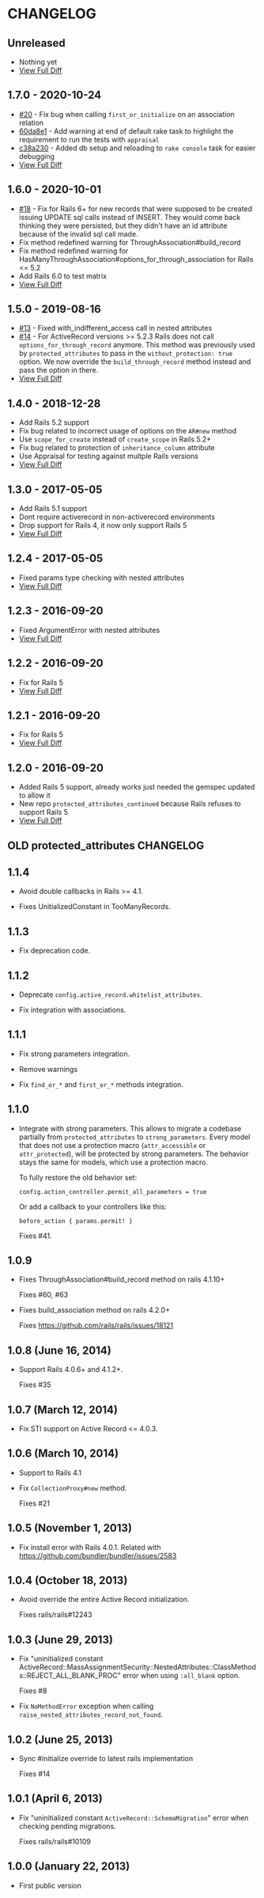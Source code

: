 # CHANGELOG

## Unreleased

* Nothing yet
* [View Full Diff](https://github.com/westonganger/protected_attributes_continued/compare/v1.7.0...master)

## 1.7.0 - 2020-10-24

* [#20](https://github.com/westonganger/protected_attributes_continued/pull/20) - Fix bug when calling `first_or_initialize` on an association relation
* [60da8e1](https://github.com/westonganger/protected_attributes_continued/commit/60da8e1deee54da97546c5ad3fe38c3385a8e5e8) - Add warning at end of default rake task to highlight the requirement to run the tests with `appraisal`
* [c38a230](https://github.com/westonganger/protected_attributes_continued/commit/c38a230b310fdb42662dad6bdd46e15ab3d3489d) - Added db setup and reloading to `rake console` task for easier debugging
* [View Full Diff](https://github.com/westonganger/protected_attributes_continued/compare/v1.6.0...v1.7.0)

## 1.6.0 - 2020-10-01

* [#18](https://github.com/westonganger/protected_attributes_continued/pull/18) - Fix for Rails 6+ for new records that were supposed to be created issuing UPDATE sql calls instead of INSERT. They would come back thinking they were persisted, but they didn't have an id attribute because of the invalid sql call made.
* Fix method redefined warning for ThroughAssociation#build_record
* Fix method redefined warning for HasManyThroughAssociation#options_for_through_association for Rails <= 5.2
* Add Rails 6.0 to test matrix
* [View Full Diff](https://github.com/westonganger/protected_attributes_continued/compare/v1.5.0...v1.6.0)

## 1.5.0 - 2019-08-16

* [#13](https://github.com/westonganger/protected_attributes_continued/pull/13) - Fixed with_indifferent_access call in nested attributes
* [#14](https://github.com/westonganger/protected_attributes_continued/pull/14) - For ActiveRecord versions >= 5.2.3 Rails does not call `options_for_through_record` anymore. This method was previously used by `protected_attributes` to pass in the `without_protection: true` option. We now override the `build_through_record` method instead and pass the option in there.
* [View Full Diff](https://github.com/westonganger/protected_attributes_continued/compare/v1.4.0...v1.5.0)

## 1.4.0 - 2018-12-28

* Add Rails 5.2 support
* Fix bug related to incorrect usage of options on the `AR#new` method
* Use `scope_for_create` instead of `create_scope` in Rails 5.2+
* Fix bug related to protection of `inheritance_column` attribute
* Use Appraisal for testing against multple Rails versions
* [View Full Diff](https://github.com/westonganger/protected_attributes_continued/compare/v1.3.0...v1.4.0)

## 1.3.0 - 2017-05-05

* Add Rails 5.1 support
* Dont require activerecord in non-activerecord environments
* Drop support for Rails 4, it now only support Rails 5
* [View Full Diff](https://github.com/westonganger/protected_attributes_continued/compare/v1.2.4...v1.3.0)

## 1.2.4 - 2017-05-05

* Fixed params type checking with nested attributes
* [View Full Diff](https://github.com/westonganger/protected_attributes_continued/compare/v1.2.3...v1.2.4)

## 1.2.3 - 2016-09-20

* Fixed ArgumentError with nested attributes
* [View Full Diff](https://github.com/westonganger/protected_attributes_continued/compare/v1.2.2...v1.2.3)

## 1.2.2 - 2016-09-20

* Fix for Rails 5
* [View Full Diff](https://github.com/westonganger/protected_attributes_continued/compare/v1.2.1...v1.2.2)

## 1.2.1 - 2016-09-20

* Fix for Rails 5
* [View Full Diff](https://github.com/westonganger/protected_attributes_continued/compare/v1.2.0...v1.2.1)

## 1.2.0 - 2016-09-20

* Added Rails 5 support, already works just needed the gemspec updated to allow it
* New repo `protected_attributes_continued` because Rails refuses to support Rails 5
* [View Full Diff](https://github.com/westonganger/protected_attributes_continued/compare/v1.1.4...v1.2.0)

## OLD protected_attributes CHANGELOG
## 1.1.4

* Avoid double callbacks in Rails >= 4.1.

* Fixes UnitializedConstant in TooManyRecords.

## 1.1.3

* Fix deprecation code.

## 1.1.2

* Deprecate `config.active_record.whitelist_attributes`.

* Fix integration with associations.

## 1.1.1

* Fix strong parameters integration.

* Remove warnings

* Fix `find_or_*` and `first_or_*` methods integration.

## 1.1.0

* Integrate with strong parameters. This allows to migrate a codebase partially
  from `protected_attributes` to `strong_parameters`. Every model that does not
  use a protection macro (`attr_accessible` or `attr_protected`), will be
  protected by strong parameters. The behavior stays the same for models, which
  use a protection macro.

  To fully restore the old behavior set:

      config.action_controller.permit_all_parameters = true

  Or add a callback to your controllers like this:

      before_action { params.permit! }

  Fixes #41.

## 1.0.9

* Fixes ThroughAssociation#build_record method on rails 4.1.10+

  Fixes #60, #63

* Fixes build_association method on rails 4.2.0+

  Fixes https://github.com/rails/rails/issues/18121

## 1.0.8 (June 16, 2014)

* Support Rails 4.0.6+ and 4.1.2+.

  Fixes #35


## 1.0.7 (March 12, 2014)

* Fix STI support on Active Record <= 4.0.3.


## 1.0.6 (March 10, 2014)

* Support to Rails 4.1

* Fix `CollectionProxy#new` method.

  Fixes #21


## 1.0.5 (November 1, 2013)

* Fix install error with Rails 4.0.1.
  Related with https://github.com/bundler/bundler/issues/2583


## 1.0.4 (October 18, 2013)

* Avoid override the entire Active Record initialization.

  Fixes rails/rails#12243


## 1.0.3 (June 29, 2013)

* Fix "uninitialized constant ActiveRecord::MassAssignmentSecurity::NestedAttributes::ClassMethods::REJECT_ALL_BLANK_PROC"
  error when using `:all_blank` option.

  Fixes #8

* Fix `NoMethodError` exception when calling `raise_nested_attributes_record_not_found`.


## 1.0.2 (June 25, 2013)

* Sync #initialize override to latest rails implementation

  Fixes #14


## 1.0.1 (April 6, 2013)

* Fix "uninitialized constant `ActiveRecord::SchemaMigration`" error
  when checking pending migrations.

  Fixes rails/rails#10109


## 1.0.0 (January 22, 2013)

* First public version
